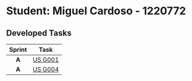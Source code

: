 # Student: Miguel Cardoso - 1220772

## Developed Tasks

| Sprint |                  Task                   |
|:------:|:---------------------------------------:|
| **A**  | [US G001](../Sprint%20A/G001/readme.md) |
| **A**  | [US G004](../Sprint%20A/G004/readme.md) |
